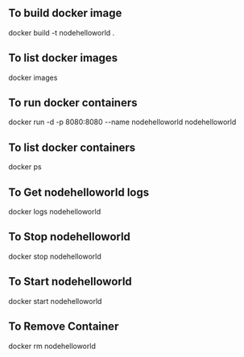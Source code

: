 

## To build docker image
docker build -t nodehelloworld .

## To list docker images
docker images

## To run docker containers
docker run -d -p 8080:8080 --name nodehelloworld nodehelloworld

## To list docker containers
docker ps

## To Get nodehelloworld logs
docker logs nodehelloworld

## To Stop nodehelloworld
docker stop nodehelloworld

## To Start nodehelloworld
docker start nodehelloworld

## To Remove Container
docker rm nodehelloworld
